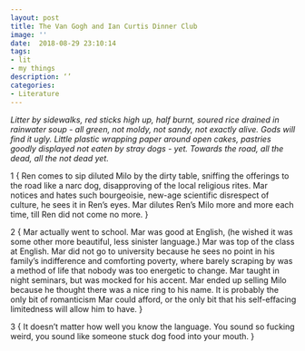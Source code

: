 ```yaml
---
layout: post
title: The Van Gogh and Ian Curtis Dinner Club
image: ''
date:  2018-08-29 23:10:14
tags:
- lit
- my things
description: ‘’
categories:
- Literature
---
```

_Litter by sidewalks, red sticks high up, half burnt, soured rice drained in rainwater soup - all green, not moldy, not sandy, not exactly alive. Gods will find it ugly. Little plastic wrapping paper around open cakes, pastries goodly displayed not eaten by stray dogs - yet. Towards the road, all the dead, all the not dead yet._

1 { Ren comes to sip diluted Milo by the dirty table, sniffing the offerings to the road like a narc dog, disapproving of the local religious rites. Mar notices and hates such bourgeoisie, new-age scientific disrespect of culture, he sees it in Ren’s eyes. Mar dilutes Ren’s Milo more and more each time, till Ren did not come no more. }

2 { Mar actually went to school. Mar was good at English, (he wished it was some other more beautiful, less sinister language.) Mar was top of the class at English. Mar did not go to university because he sees no point in his family’s indifference and comforting poverty, where barely scraping by was a method of life that nobody was too energetic to change. Mar taught in night seminars, but was mocked for his accent. Mar ended up selling Milo because he thought there was a nice ring to his name. It is probably the only bit of romanticism Mar could afford, or the only bit that his self-effacing limitedness will allow him to have. }

3 { It doesn’t matter how well you know the language. You sound so fucking weird, you sound like someone stuck dog food into your mouth. }


